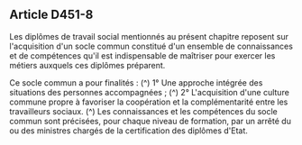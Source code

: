 ## Article D451-8

Les diplômes de travail social mentionnés au présent chapitre reposent sur l'acquisition d'un socle commun
constitué d'un ensemble de connaissances et de compétences qu'il est indispensable de maîtriser pour exercer
les métiers auxquels ces diplômes préparent.

Ce socle commun a pour finalités : (^)
1° Une approche intégrée des situations des personnes accompagnées ; (^)
2° L'acquisition d'une culture commune propre à favoriser la coopération et la complémentarité entre les
travailleurs sociaux. (^)
Les connaissances et les compétences du socle commun sont précisées, pour chaque niveau de formation, par
un arrêté du ou des ministres chargés de la certification des diplômes d'Etat.

